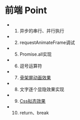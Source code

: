 # 前端 Point

- 1. 异步的串行、并行执行
- 2. requestAnimateFrame调试
- 5. Promise.all实现
- 6. 逗号运算符
- 7. [骨架屏动画效果](https://zhuanlan.zhihu.com/p/404352258)
- 8. 文字逐个显隐效果实现
- 9. [Css拟态效果](https://neumorphism.io/#e0e0e0)
- 10. return、break